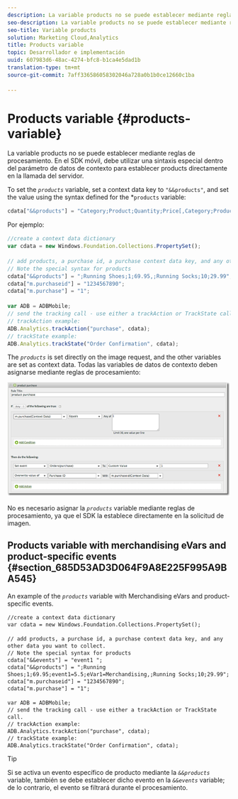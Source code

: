 ```yaml
---
description: La variable products no se puede establecer mediante reglas de procesamiento. En el SDK móvil, debe utilizar una sintaxis especial dentro del parámetro de datos de contexto para establecer products directamente en la llamada del servidor.
seo-description: La variable products no se puede establecer mediante reglas de procesamiento. En el SDK móvil, debe utilizar una sintaxis especial dentro del parámetro de datos de contexto para establecer products directamente en la llamada del servidor.
seo-title: Variable products
solution: Marketing Cloud,Analytics
title: Products variable
topic: Desarrollador e implementación
uuid: 607983d6-48ac-4274-bfc8-b1ca4e5dad1b
translation-type: tm+mt
source-git-commit: 7aff336586058302046a728a0b1b0ce12660c1ba

---
```



# Products variable {#products-variable}

La variable products no se puede establecer mediante reglas de procesamiento. En el SDK móvil, debe utilizar una sintaxis especial dentro del parámetro de datos de contexto para establecer products directamente en la llamada del servidor.

To set the *`products`* variable, set a context data key to `"&&products"`, and set the value using the syntax defined for the *`products` variable:

```js
cdata["&&products"] = "Category;Product;Quantity;Price[,Category;Product;Quantity;Price]";
```

Por ejemplo:

```js
//create a context data dictionary 
var cdata = new Windows.Foundation.Collections.PropertySet(); 
 
// add products, a purchase id, a purchase context data key, and any other data you want to collect. 
// Note the special syntax for products 
cdata["&&products"] = ";Running Shoes;1;69.95,;Running Socks;10;29.99"; 
cdata["m.purchaseid"] = "1234567890"; 
cdata["m.purchase"] = "1"; 
 
var ADB = ADBMobile; 
// send the tracking call - use either a trackAction or TrackState call. 
// trackAction example: 
ADB.Analytics.trackAction("purchase", cdata); 
// trackState example: 
ADB.Analytics.trackState("Order Confirmation", cdata);
```

The *`products`* is set directly on the image request, and the other variables are set as context data. Todas las variables de datos de contexto deben asignarse mediante reglas de procesamiento:

![](assets/products-procrules.png)

No es necesario asignar la *`products`* variable mediante reglas de procesamiento, ya que el SDK la establece directamente en la solicitud de imagen.

## Products variable with merchandising eVars and product-specific events {#section_685D53AD3D064F9A8E225F995A9BA545}

An example of the *`products`* variable with Merchandising eVars and product-specific events.

```
//create a context data dictionary 
var cdata = new Windows.Foundation.Collections.PropertySet(); 
  
// add products, a purchase id, a purchase context data key, and any other data you want to collect. 
// Note the special syntax for products 
cdata["&&events"] = "event1 "; 
cdata["&&products"] = ";Running Shoes;1;69.95;event1=5.5;eVar1=Merchandising,;Running Socks;10;29.99"; 
cdata["m.purchaseid"] = "1234567890"; 
cdata["m.purchase"] = "1"; 
  
var ADB = ADBMobile; 
// send the tracking call - use either a trackAction or TrackState call. 
// trackAction example: 
ADB.Analytics.trackAction("purchase", cdata); 
// trackState example: 
ADB.Analytics.trackState("Order Confirmation", cdata);
```

>[!TIP]
>
>Si se activa un evento específico de producto mediante la *`&&products`* variable, también se debe establecer dicho evento en la *`&&events`* variable; de lo contrario, el evento se filtrará durante el procesamiento.

